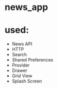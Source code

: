 # news_app

# used:
- News API
- HTTP
- Search
- Shared Preferences 
- Provider
- Drawer
- Grid View
- Splash Screen

